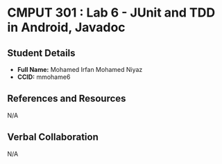 # CMPUT 301 : Lab 6 - JUnit and TDD in Android, Javadoc

## Student Details

- **Full Name:** Mohamed Irfan Mohamed Niyaz
- **CCID:** mmohame6

## References and Resources

N/A

## Verbal Collaboration
N/A
